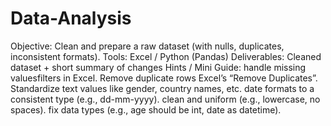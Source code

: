 # Data-Analysis
Objective: Clean and prepare a raw dataset (with nulls, duplicates, inconsistent formats).
 Tools: Excel / Python (Pandas)
 Deliverables: Cleaned dataset + short summary of changes
 Hints / Mini Guide:
 handle missing valuesfilters in Excel.
 Remove duplicate rows Excel’s “Remove Duplicates”.
 Standardize text values like gender, country names, etc.
date formats to a consistent type (e.g., dd-mm-yyyy).
 clean and uniform (e.g., lowercase, no spaces).
  fix data types (e.g., age should be int, date as datetime).
